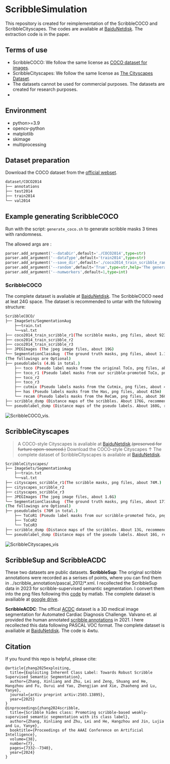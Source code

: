 # ScribbleSimulation
This repository is created for reimplementation of the ScribbleCOCO and ScribbleCityscapes. The codes are available at [BaiduNetdisk](https://pan.baidu.com/s/1iE5thVH_z_Xm7q_h7Bar6Q). The extraction code is in the paper.

## Terms of use
- ScribbleCOCO: We follow the same license as [COCO dataset for images](https://cocodataset.org/#termsofuse). 
- ScribbleCityscapes: We follow the same license as [The Cityscapes Dataset](https://github.com/mcordts/cityscapesScripts).
- The datasets cannot be used for commercial purposes. The datasets are created for research purposes.
- 
## Environment
- python>=3.9
- opencv-python
- matplotlib
- skimage
- multiprocessing

## Dataset preparation

Download the COCO dataset from the [official webset](https://cocodataset.org/). 

```bash
dataset/COCO2014
├── annotations
├── test2014
├── train2014
└── val2014
```
## Example generating ScribbleCOCO
Run with the script: ``generate_coco.sh`` to generate scribble masks 3 times with randomness.

The allowed args are :
```py
parser.add_argument('--dataDir',default='./COCO2014',type=str)
parser.add_argument('--dataType',default='train2014',type=str)
parser.add_argument('--save_dir',default='./coco2014_train_scribble_random',type=str)
parser.add_argument('--random',default='True',type=str,help='The generate the scribble with a random walk path, or chose the longest path as the scribble')
parser.add_argument('--numworkers',default=1,type=int)
```

### ScribbleCOCO
The complete dataset is avaliable at [BaiduNetdisk](https://pan.baidu.com/s/1bTRDR9BqDyaLcfynN2bpvg?pwd=t817).
The ScribbleCOCO need at leat 24G space. The dataset is recommended to untar with the following structure:
```bash
ScribbleCOCO/
├── ImageSets/SegmentationAug
    ├──train.txt
    └──val.txt
├── coco2014_train_scribble_r1(The scribble masks, png files, about 923M.)
├── coco2014_train_scribble_r2
├── coco2014_train_scribble_r3
├── JPEGImages (The jpeg image files, about 19G)
└── SegmentationClassAug  (The ground truth masks, png files, about 1.1G)
(The followings are Optional)
├── pseudolabels (4.8G in total.)
    ├── toco (Pseudo label masks frome the original ToCo, png files, about 429M)
    ├── toco_r1 (Pseudo label masks from our scribble-promoted ToCo, png files, about 441M)
    ├── toco_r2
    ├── toco_r3
    ├── cutmix (Pseudo labels masks from the Cutmix, png files, about 418M)
    ├── has (Pseudo labels masks from the Has, png files, about 415m)
    └── recam (Pseudo labels masks from the ReCam, png files, about 360m)
├── scribble_dsmp (Distance maps of the scribbles. About 176G, recommend to generate from the code.)
└── pseudolabel_dsmp (Distance maps of the pseudo labels. About 160G, recommend to generate from the code.)
```
![ScribbleCOCO_vis](imgs/ScribbleCOCO_vis.png).

## ScribbleCityscapes

> A COCO-style Cityscapes is avaliable at [BaiduNetdisk](https://pan.baidu.com/s/1_IBaNd4pagwIcIQ5jbxw2g?pwd=q61f).~~(preserved for furture open-sourced.)~~
Download the COCO-style Cityscapes ↑ 
The complete dataset of ScribbleCityscapes is available at [BaiduNetdisk](https://pan.baidu.com/s/1JDQkz211eXu_tzqlNw4stQ?pwd=hu5p).
```bash
ScribbleCityscapes/
├── ImageSets/SegmentationAug
    ├──train.txt
    └──val.txt
├── cityscapes_scribble_r1(The scribble masks, png files, about 74M.)
├── cityscapes_scribble_r2
├── cityscapes_scribble_r3
├── JPEGImages (The jpeg image files, about 1.6G)
└── SegmentationClassAug  (The ground truth masks, png files, about 171M)
(The followings are Optional)
├── pseudolabels (76M in total.)
    ├── ToCoR1 (Pseudo label masks from our scribble-promoted ToCo, png files, about 26M)
    ├── ToCoR2
    └── ToCoR3
├── scribble_dsmp (Distance maps of the scribbles. About 13G, recommend to generate from the code.)
└── pseudolabel_dsmp (Distance maps of the pseudo labels. About 16G, recommend to generate from the code.)
```
![ScribbleCityscapes_vis](imgs/ScribbleCityscapes_vis.png)



## ScribbleSup and ScribbleACDC
These two datasets are public datasets. 
**ScribbleSup**: The original scribble annotations were recorded as a serises of points, where you can find them in ../scribble_annotation/pascal_2012/*.xml. I recollected the ScribbleSup data in 2023 for scribble-supervised semantic segmentation. I convert them into the png files following this [code](https://github.com/meng-tang/rloss/blob/master/data/pascal_scribble/convertscribbles.m) by matlab. The complete dataset is availiable at [google drive](https://drive.google.com/file/d/1P_N_2RiJ0kYsz2A8-B5v3ltAxiXAmDGV/view?usp=sharing).

**ScribbleACDC**: The offical [ACDC](https://www.creatis.insa-lyon.fr/Challenge/acdc/) dataset is a 3D medical image segmentation for Automated Cardiac Diagnosis Challenge. Valvano et. al provided the human annotated [scribble annotations](https://vios-s.github.io/multiscale-adversarial-attention-gates/data) in 2021. I here recollected this data following PASCAL VOC format. The complete dataset is availiable at [BaiduNetdisk](https://pan.baidu.com/s/1LGdEIFyjjmPcsX8sIDDt8Q?pwd=4wtu). The code is 4wtu.

## Citation
If you found this repo is helpful, please cite:
```bibtext
@article{zhang2025exploiting,
  title={Exploiting Inherent Class Label: Towards Robust Scribble Supervised Semantic Segmentation},
  author={Zhang, Xinliang and Zhu, Lei and Zeng, Shuang and He, Hangzhou and Fu, Ourui and Yao, Zhengjian and Xie, Zhaoheng and Lu, Yanye},
  journal={arXiv preprint arXiv:2503.13895},
  year={2025}
}
@inproceedings{zhang2024scribble,
  title={Scribble hides class: Promoting scribble-based weakly-supervised semantic segmentation with its class label},
  author={Zhang, Xinliang and Zhu, Lei and He, Hangzhou and Jin, Lujia and Lu, Yanye},
  booktitle={Proceedings of the AAAI Conference on Artificial Intelligence},
  volume={38},
  number={7},
  pages={7332--7340},
  year={2024}
}
```

